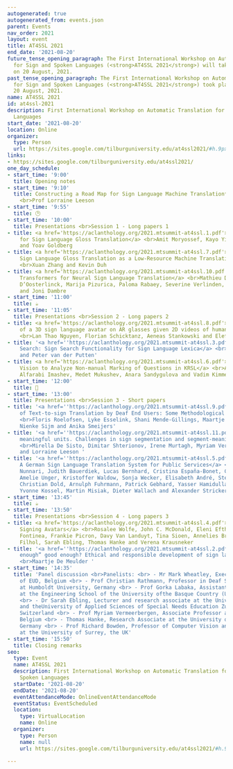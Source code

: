 ```yaml
---
autogenerated: true
autogenerated_from: events.json
parent: Events
nav_order: 2021
layout: event
title: AT4SSL 2021
end_date: '2021-08-20'
future_tense_opening_paragraph: The First International Workshop on Automatic Translation
  for Sign and Spoken Languages (<strong>AT4SSL 2021</strong>) will take place Online
  on 20 August, 2021.
past_tense_opening_paragraph: The First International Workshop on Automatic Translation
  for Sign and Spoken Languages (<strong>AT4SSL 2021</strong>) took place Online on
  20 August, 2021.
name: AT4SSL 2021
id: at4ssl-2021
description: First International Workshop on Automatic Translation for Sign and Spoken
  Languages
start_date: '2021-08-20'
location: Online
organizer:
  type: Person
  url: https://sites.google.com/tilburguniversity.edu/at4ssl2021/#h.9px6fzbmtdu
links:
- https://sites.google.com/tilburguniversity.edu/at4ssl2021/
one_day_schedule:
- start_time: '9:00'
  title: Opening notes
- start_time: '9:10'
  title: Constructing a Road Map for Sign Language Machine Translation**_ <br>**Keynote**
    <br>Prof Lorraine Leeson
- start_time: '9:55'
  title: 🕑
- start_time: '10:00'
  title: Presentations <br>Session 1 - Long papers 1
- title: <a href='https://aclanthology.org/2021.mtsummit-at4ssl.1.pdf'>Data Augmentation
    for Sign Language Gloss Translation</a> <br>Amit Moryossef, Kayo Yin, Graham Neubig
    and Yoav Goldberg
- title: <a href='https://aclanthology.org/2021.mtsummit-at4ssl.7.pdf'>Approaching
    Sign Language Gloss Translation as a Low-Resource Machine Translation Task</a>
    <br>Xuan Zhang and Kevin Duh
- title: <a href='https://aclanthology.org/2021.mtsummit-at4ssl.10.pdf'>Frozen Pretrained
    Transformers for Neural Sign Language Translation</a> <br>Mathieu De Coster, Karel
    D’Oosterlinck, Marija Pizurica, Paloma Rabaey, Severine Verlinden, Mieke Van Herreweghe
    and Joni Dambre
- start_time: '11:00'
  title: ☕️
- start_time: '11:05'
  title: Presentations <br>Session 2 - Long papers 2
- title: <a href='https://aclanthology.org/2021.mtsummit-at4ssl.8.pdf'>Automatic generation
    of a 3D sign language avatar on AR glasses given 2D videos of human signers</a>
    <br>Lan Thao Nguyen, Florian Schicktanz, Aeneas Stankowski and Eleftherios Avramidis
- title: '<a href=''https://aclanthology.org/2021.mtsummit-at4ssl.3.pdf''>Sign and
    Search: Sign Search Functionality for Sign Language Lexica</a> <br>Manolis Fragkiadakis
    and Peter van der Putten'
- title: <a href='https://aclanthology.org/2021.mtsummit-at4ssl.6.pdf'>Using Computer
    Vision to Analyze Non-manual Marking of Questions in KRSL</a> <br>Anna Kuznetsova,
    Alfarabi Imashev, Medet Mukushev, Anara Sandygulova and Vadim Kimmelman
- start_time: '12:00'
  title: 🍴
- start_time: '13:00'
  title: Presentations <br>Session 3 - Short papers
- title: '<a href=''https://aclanthology.org/2021.mtsummit-at4ssl.9.pdf''>Online Evaluation
    of Text-to-sign Translation by Deaf End Users: Some Methodological Recommendations</a>
    <br>Floris Roelofsen, Lyke Esselink, Shani Mende-Gillings, Maartje de Meulder,
    Nienke Sijm and Anika Smeijers'
- title: '<a href=''https://aclanthology.org/2021.mtsummit-at4ssl.11.pdf''>Defining
    meaningful units. Challenges in sign segmentation and segment-meaning mapping</a>
    <br>Mirella De Sisto, Dimitar Shterionov, Irene Murtagh, Myriam Vermeerbergen
    and Lorraine Leeson '
- title: '<a href=''https://aclanthology.org/2021.mtsummit-at4ssl.5.pdf''>AVASAG:
    A German Sign Language Translation System for Public Services</a> <br>Fabrizio
    Nunnari, Judith Bauerdiek, Lucas Bernhard, Cristina España-Bonet, Corinna Jäger,
    Amelie Unger, Kristoffer Waldow, Sonja Wecker, Elisabeth André, Stephan Busemann,
    Christian Dold, Arnulph Fuhrmann, Patrick Gebhard, Yasser Hamidullah, Marcel Hauck,
    Yvonne Kossel, Martin Misiak, Dieter Wallach and Alexander Stricker'
- start_time: '13:45'
  title: ☕️
- start_time: '13:50'
  title: Presentations <br>Session 4 - Long papers 3
- title: <a href='https://aclanthology.org/2021.mtsummit-at4ssl.4.pdf'>The Myth of
    Signing Avatars</a> <br>Rosalee Wolfe, John C. McDonald, Eleni Efthimiou, Evita
    Fontinea, Frankie Picron, Davy Van Landuyt, Tina Sioen, Annelies Braffort, Michael
    Filhol, Sarah Ebling, Thomas Hanke and Verena Krausneker
- title: '<a href=''https://aclanthology.org/2021.mtsummit-at4ssl.2.pdf''>Is “good
    enough” good enough? Ethical and responsible development of sign language technologies</a>
    <br>Maartje De Meulder '
- start_time: '14:35'
  title: 'Panel discussion <br>Panelists: <br> - Mr Mark Wheatley, Executive Director
    of EUD, Belgium <br> - Prof Christian Rathmann, Professor in Deaf Studies Interpreting
    at Humboldt University, Germany <br> - Prof Gorka Labaka, Assistant professor
    at the Engineering School of the University ofthe Basque Country (UPV/EHU), Spain
    <br> - Dr Sarah Ebling, Lecturer and research associate at the University of Zurich
    and theUniversity of Applied Sciences of Special Needs Education Zurich (HfH),
    Switzerland <br> - Prof Myriam Vermeerbergen, Associate Professor at KU Leuven,
    Belgium <br> - Thomas Hanke, Research Associate at the University of Hamburg,
    Germany <br> - Prof Richard Bowden, Professor of Computer Vision and Machine Learning
    at the University of Surrey, the UK'
- start_time: '15:50'
  title: Closing remarks
seo:
  type: Event
  name: AT4SSL 2021
  description: First International Workshop on Automatic Translation for Sign and
    Spoken Languages
  startDate: '2021-08-20'
  endDate: '2021-08-20'
  eventAttendanceMode: OnlineEventAttendanceMode
  eventStatus: EventScheduled
  location:
    type: VirtualLocation
    name: Online
  organizer:
    type: Person
    name: null
    url: https://sites.google.com/tilburguniversity.edu/at4ssl2021/#h.9px6fzbmtdu

---
```


